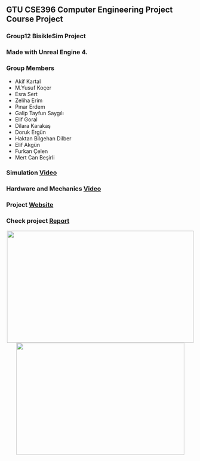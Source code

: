## GTU CSE396 Computer Engineering Project Course Project

### Group12 BisikleSim Project

### Made with Unreal Engine 4.

### Group Members

- Akif Kartal
- M.Yusuf Koçer
- Esra Sert
- Zeliha Erim
- Pınar Erdem
- Galip Tayfun Saygılı
- Elif Goral 
- Dilara Karakaş 
- Doruk Ergün
- Haktan Bilgehan Dilber
- Elif Akgün
- Furkan Çelen
- Mert Can Beşirli

### Simulation [Video](https://www.youtube.com/watch?v=Z_iCmttZUxY)
### Hardware and Mechanics [Video](https://www.youtube.com/watch?v=XFolkMuCgHc)
### Project [Website](https://cse396group12.wixsite.com/website)
### Check project [Report](https://github.com/akifkartal03/Game-Coding-in-Various-Environment/blob/master/Bicycle-Simulator-with-UE4/Report.pdf)

<p align="center">
  <img width="500" height="300" src="https://i.ibb.co/SR5vyWN/43.jpg">
  <img width="450" height="300" src="https://i.ibb.co/0GKkV7P/44.jpg">
</p>

